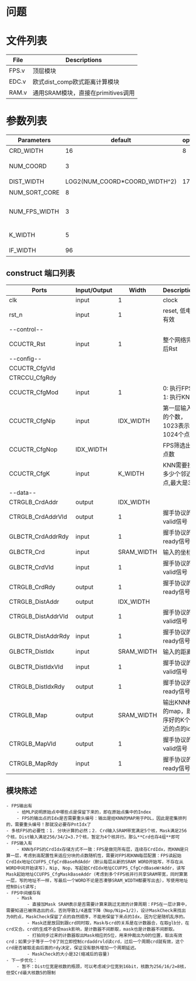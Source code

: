 # 问题

# 文件列表
| File | Descriptions |
| ---- | ---- |
| FPS.v | 顶层模块 |
| EDC.v | 欧式dist_comp欧式距离计算模块 |
| RAM.v | 通用SRAM模块，直接在primitives调用 |

# 参数列表
| Parameters | default | optional | Descriptions |
| ---- | ---- | ---- | ---- |
| CRD_WIDTH | 16 | 8 | 坐标x, y, z的位宽 |
| NUM_COORD | 3 |  | 坐标的维度，默认是3维 |
| DIST_WIDTH | LOG2(NUM_COORD\*COORD_WIDTH^2) | 17 | 距离的位宽 |
| NUM_SORT_CORE | 8 | | 排序的核数 | **必须是2的指数** |
| NUM_FPS_WIDTH | 3 | | FPS的层数位宽，层数需小于NUM_SORT_CORE |
| K_WIDTH | 5 | | KNN邻点个数的位宽 |
| IF_WIDTH | 96 | | SRAM Bank的位宽 |

## construct 端口列表
| Ports | Input/Output | Width | Descriptions |
| ---- | ---- | ---- | ---- |
| clk | input | 1 | clock |
| rst_n | input | 1 | reset, 低电平有效 |
| --control-- |
| CCUCTR_Rst | input | 1 | 整个网络完成后Rst |
| --config-- |
| CCUCTR_CfgVld
| CTRCCU_CfgRdy
| CCUCTR_CfgMod | input | 1 | 0: 执行FPS，1: 执行KNN |
| CCUCTR_CfgNip | input | IDX_WIDTH | 第一层输入点的个数，1023表示1024个点 |
| CCUCTR_CfgNop | IDX_WIDTH |   | FPS筛选出的点数 |
| CCUCTR_CfgK   | input | K_WIDTH | KNN需要找出多少个邻近点,最大是32 |
| --data-- |
| CTRGLB_CrdAddr    | output | IDX_WIDTH |  |
| CTRGLB_CrdAddrVld | output | 1 | 握手协议的valid信号 |
| GLBCTR_CrdAddrRdy | input | 1 | 握手协议的ready信号 |
| GLBCTR_Crd        | input | SRAM_WIDTH | 输入的坐标 |
| GLBCTR_CrdVld     | input | 1 | 握手协议的valid信号 |
| CTRGLB_CrdRdy     | output | 1 | 握手协议的ready信号 |
| CTRGLB_DistAddr   | output | IDX_WIDTH |  |
| CTRGLB_DistAddrVld| output | 1 | 握手协议的valid信号 |
| GLBCTR_DistAddrRdy| input | 1 | 握手协议的ready信号 |
| GLBCTR_DistIdx       | input | SRAM_WIDTH | 输入的距离 |
| GLBCTR_DistIdxVld    | input | 1 | 握手协议的valid信号 |
| CTRGLB_DistIdxRdy    | output | 1 | 握手协议的ready信号 |
| CTRGLB_Map        | output | SRAM_WIDTH | 输出KNN构建的map，即排序好的K个最近的点的idx |
| CTRGLB_MapVld     | output | 1 | 握手协议的valid信号 |
| CTRGLB_MapRdy     | input | 1 | 握手协议的ready信号 |


## 模块陈述
    - FPS输出有
        - 给MLP说明原始点中哪些点是保留下来的，即在原始点集中的Index
        - FPS的输出点的Idx是否需要重头编号：输出是给KNN的MAP用于POL，因此是密集排列的，需要重头编号！那就没必要存PntIdx了
    - 多核FPS的必要性：1. 分块计算的必然；2. Crd输入SRAM带宽满足5个核，Mask满足256个核，Dist输入满足256/34/2=3.7个核，暂定为4个核并行。那么**Crd也存4组**即可
    - FPS输入有
        - KNN与FPS的CrdIdx存储方式不一致：FPS是做完所有层，连续存CrdIdx，而KNN是只算一层，考虑到高配置性来适应分块的点数随机性，需要对FPS和KNN每层配置：FPS读起始CrdIdx地址CCUFPS_CfgCrdBaseRdAddr（默认每层从新的SRAM WORD开始写，不存在从WORD中间开始读写)，Nip, Nop，写起始CrdIdx地址CCUFPS_CfgCrdBaseWrAddr，读写Mask起始地址CCUFPS_CfgMaskBaseAddr（考虑到多个FPS核并行共享SRAM带宽，同时算第一层，写的地址不一样，写最后一个WORD不论是否凑够SRAM_WIDTH都要写出去），写使用地址控制Dist读写;
    - FPS中间缓存有
        - Mask
            - 直接加Mask SRAM表示是否需要计算来跳过无效的计算周期：FPS在一层计算中，需要知道已被筛选出的点，否则导致1/4速度下降（Nop/Nip=1/2)，设计MaskCheck来找出为0的点，MaskCheck保留了点的自然顺序，不能用保留下来点的Idx，因为它是随机乱序的。
            - Mask还是放回到跟crd同时取，Mask与crd的关系是在计数器合，在取glb分，在crd又合。crd的生成不会受mask影响，是计数器不间断取，mask也是计数器不间断取。
            - 打拍同步过来的计数器取出Mask相应的5位，用来仲裁出为0的位置，取出有效crd；如果少于等于一个0了则立即控制crdaddrvld读crd，过后一个周期crd就有效，这个crd是否被取走由后面的rdy决定，保证没有额外增加一个周期延迟。
            - MaskCheck的大小是32(缩减后的容量)
    - 下一步优化：
        - 暂不：Dist位宽是核数的瓶颈，可以考虑减少位宽到16bit，核数为256/16/2=8核，但受Crd最大核数5的限制






